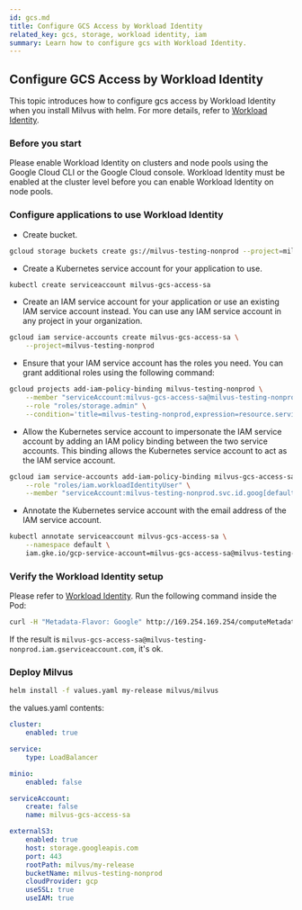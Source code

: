 ```yaml
---
id: gcs.md
title: Configure GCS Access by Workload Identity
related_key: gcs, storage, workload identity, iam
summary: Learn how to configure gcs with Workload Identity.
---
```


## Configure GCS Access by Workload Identity
This topic introduces how to configure gcs access by Workload Identity when you install Milvus with helm. 
For more details, refer to [Workload Identity](https://cloud.google.com/kubernetes-engine/docs/how-to/workload-identity).

### Before you start

Please enable Workload Identity on clusters and node pools using the Google Cloud CLI or the Google Cloud console. Workload Identity must be enabled at the cluster level before you can enable Workload Identity on node pools.

### Configure applications to use Workload Identity

- Create bucket.
```bash
gcloud storage buckets create gs://milvus-testing-nonprod --project=milvus-testing-nonprod --default-storage-class=STANDARD --location=us-west1 --uniform-bucket-level-access
```

- Create a Kubernetes service account for your application to use.
```bash
kubectl create serviceaccount milvus-gcs-access-sa
```

- Create an IAM service account for your application or use an existing IAM service account instead. You can use any IAM service account in any project in your organization. 
```bash
gcloud iam service-accounts create milvus-gcs-access-sa \
    --project=milvus-testing-nonprod
```

- Ensure that your IAM service account has the roles you need. You can grant additional roles using the following command:
```bash
gcloud projects add-iam-policy-binding milvus-testing-nonprod \
    --member "serviceAccount:milvus-gcs-access-sa@milvus-testing-nonprod.iam.gserviceaccount.com" \
    --role "roles/storage.admin" \
    --condition='title=milvus-testing-nonprod,expression=resource.service == "storage.googleapis.com" && resource.name.startsWith("projects/_/buckets/milvus-testing-nonprod")'
```

- Allow the Kubernetes service account to impersonate the IAM service account by adding an IAM policy binding between the two service accounts. This binding allows the Kubernetes service account to act as the IAM service account.
```bash
gcloud iam service-accounts add-iam-policy-binding milvus-gcs-access-sa@milvus-testing-nonprod.iam.gserviceaccount.com \
    --role "roles/iam.workloadIdentityUser" \
    --member "serviceAccount:milvus-testing-nonprod.svc.id.goog[default/milvus-gcs-access-sa]"
```

- Annotate the Kubernetes service account with the email address of the IAM service account.
```bash
kubectl annotate serviceaccount milvus-gcs-access-sa \
    --namespace default \
    iam.gke.io/gcp-service-account=milvus-gcs-access-sa@milvus-testing-nonprod.iam.gserviceaccount.com
```

### Verify the Workload Identity setup

Please refer to  [Workload Identity](https://cloud.google.com/kubernetes-engine/docs/how-to/workload-identity). Run the following command inside the Pod:
```bash
curl -H "Metadata-Flavor: Google" http://169.254.169.254/computeMetadata/v1/instance/service-accounts/default/email
```
If the result is `milvus-gcs-access-sa@milvus-testing-nonprod.iam.gserviceaccount.com`, it's ok.

### Deploy Milvus
```bash
helm install -f values.yaml my-release milvus/milvus
``` 

the values.yaml contents:
```yaml
cluster:
    enabled: true

service:
    type: LoadBalancer

minio:
    enabled: false

serviceAccount:
    create: false
    name: milvus-gcs-access-sa

externalS3:
    enabled: true
    host: storage.googleapis.com
    port: 443
    rootPath: milvus/my-release
    bucketName: milvus-testing-nonprod
    cloudProvider: gcp
    useSSL: true
    useIAM: true
```
